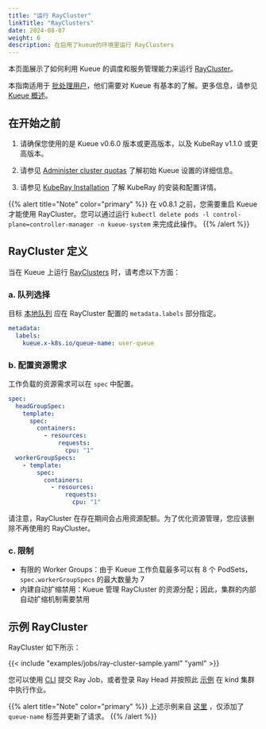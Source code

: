 ```yaml
---
title: "运行 RayCluster"
linkTitle: "RayClusters"
date: 2024-08-07
weight: 6
description: 在启用了kueue的环境里运行 RayClusters
---
```


本页面展示了如何利用 Kueue 的调度和服务管理能力来运行 [RayCluster](https://docs.ray.io/en/latest/cluster/kubernetes/getting-started/raycluster-quick-start.html)。

本指南适用于 [批处理用户](/docs/tasks#batch-user)，他们需要对 Kueue 有基本的了解。更多信息，请参见 [Kueue 概述](/docs/overview)。

## 在开始之前

1. 请确保您使用的是 Kueue v0.6.0 版本或更高版本，以及 KubeRay v1.1.0 或更高版本。

2. 请参见 [Administer cluster quotas](/docs/tasks/manage/administer_cluster_quotas) 了解初始 Kueue 设置的详细信息。

3. 请参见 [KubeRay Installation](https://docs.ray.io/en/latest/cluster/kubernetes/getting-started/raycluster-quick-start.html#step-2-deploy-a-kuberay-operator) 了解 KubeRay 的安装和配置详情。

{{% alert title="Note" color="primary" %}}
在 v0.8.1 之前，您需要重启 Kueue 才能使用 RayCluster。您可以通过运行 `kubectl delete pods -l control-plane=controller-manager -n kueue-system` 来完成此操作。
{{% /alert %}}

## RayCluster 定义

当在 Kueue 上运行 [RayClusters](https://docs.ray.io/en/latest/cluster/kubernetes/getting-started/raycluster-quick-start.html) 时，请考虑以下方面：

### a. 队列选择

目标 [本地队列](/docs/concepts/local_queue) 应在 RayCluster 配置的 `metadata.labels` 部分指定。

```yaml
metadata:
  labels:
    kueue.x-k8s.io/queue-name: user-queue
```

### b. 配置资源需求

工作负载的资源需求可以在 `spec` 中配置。

```yaml
spec:
  headGroupSpec:
    template:
      spec:
        containers:
          - resources:
              requests:
                cpu: "1"
  workerGroupSpecs:
    - template:
        spec:
          containers:
            - resources:
                requests:
                  cpu: "1"
```

请注意，RayCluster 在存在期间会占用资源配额。为了优化资源管理，您应该删除不再使用的 RayCluster。

### c. 限制
- 有限的 Worker Groups：由于 Kueue 工作负载最多可以有 8 个 PodSets，`spec.workerGroupSpecs` 的最大数量为 7
- 内建自动扩缩禁用：Kueue 管理 RayCluster 的资源分配；因此，集群的内部自动扩缩机制需要禁用

## 示例 RayCluster

RayCluster 如下所示：

{{< include "examples/jobs/ray-cluster-sample.yaml" "yaml" >}}

您可以使用 [CLI](https://docs.ray.io/en/latest/cluster/running-applications/job-submission/quickstart.html) 提交 Ray Job，或者登录 Ray Head 并按照此 [示例](https://ray-project.github.io/kuberay/deploy/helm-cluster/#end-to-end-example) 在 kind 集群中执行作业。

{{% alert title="Note" color="primary" %}}
上述示例来自 [这里](https://raw.githubusercontent.com/ray-project/kuberay/v1.1.1/ray-operator/config/samples/ray-cluster.complete.yaml)
，仅添加了 `queue-name` 标签并更新了请求。
{{% /alert %}}